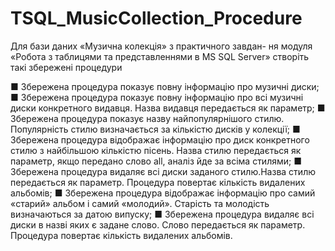 # TSQL_MusicCollection_Procedure
Для бази даних «Музична колекція» з практичного завдан- ня модуля «Робота з таблицями та представленнями в MS SQL Server» створіть такі збережені процедури

  ■ Збережена процедура показує повну інформацію про музичні диски;
  ■ Збережена процедура показує повну інформацію про всі музичні диски конкретного видавця. Назва видавця передається як параметр;
  ■ Збережена процедура показує назву найпопулярнішого стилю. Популярність стилю визначається за кількістю дисків у колекції;
  ■ Збережена процедура відображає інформацію про диск конкретного стилю з найбільшою кількістю пісень. Назва стилю передається як параметр, якщо передано слово all, аналіз йде за всіма стилями;
  ■ Збережена процедура видаляє всі диски заданого стилю.Назва стилю передається як параметр. Процедура повертає кількість видалених альбомів;
  ■ Збережена процедура відображає інформацію про самий «старий» альбом і самий «молодий». Старість та молодість визначаються за датою випуску;
  ■ Збережена процедура видаляє всі диски в назві яких є задане слово. Слово передається як параметр. Процедура повертає кількість видалених альбомів.
